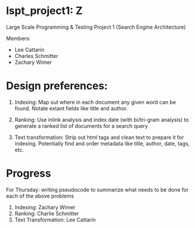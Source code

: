 # lspt_project1: Z
Large Scale Programming &amp; Testing Project 1 (Search Engine Architecture)

Members:
* Lee Cattarin
* Charles Schmitter
* Zachary Wimer

# Design preferences:
1. Indexing: Map out where in each document any given word can be found. Notate extant fields like title and author.

2. Ranking: Use inlink analysis and index date (with bi/tri-gram analysis) to generate a ranked list of documents for a search query

3. Text transformation: Strip out html tags and clean text to prepare it for indexing. Potentially find and order metadata like title, author, date, tags, etc.

# Progress
For Thursday: writing pseudocode to summarize what needs to be done for each of the above problems

1. Indexing: Zachary Wimer
2. Ranking: Charlie Schmitter
3. Text Transformation: Lee Cattarin
